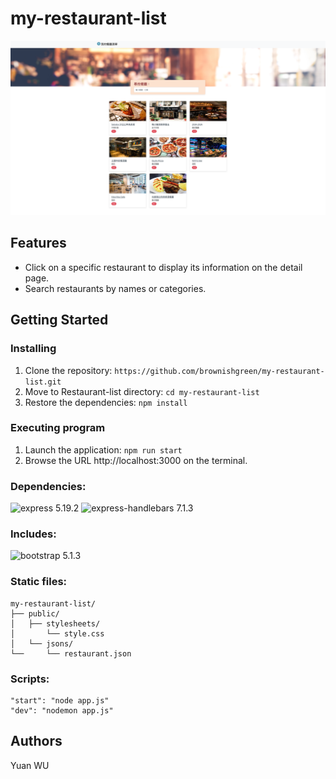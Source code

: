 # my-restaurant-list
![image](https://github.com/brownishgreen/my-restaurant-list/blob/main/my-restaurant-list-cover-image.png?raw=true)
## Features
- Click on a specific restaurant to display its information on the detail page.
- Search restaurants by names or categories.
## Getting Started
### Installing
1. Clone the repository: `https://github.com/brownishgreen/my-restaurant-list.git`
2. Move to Restaurant-list directory: `cd my-restaurant-list`
3. Restore the dependencies: `npm install`
### Executing program
1. Launch the application: `npm run start`
2. Browse the URL http://localhost:3000 on the terminal.
### Dependencies:
![express 5.19.2](https://img.shields.io/badge/express-4.19.2-blue)
![express-handlebars 7.1.3](https://img.shields.io/badge/handelbars-7.1.3-orange)
### Includes:
![bootstrap 5.1.3](https://img.shields.io/badge/bootstrap-5.1.3-purple)
### Static files:
```
my-restaurant-list/
├── public/
│   ├── stylesheets/
│       └── style.css
│   └── jsons/
└──     └── restaurant.json
```
### Scripts:
    "start": "node app.js"
    "dev": "nodemon app.js"
## Authors
Yuan WU
